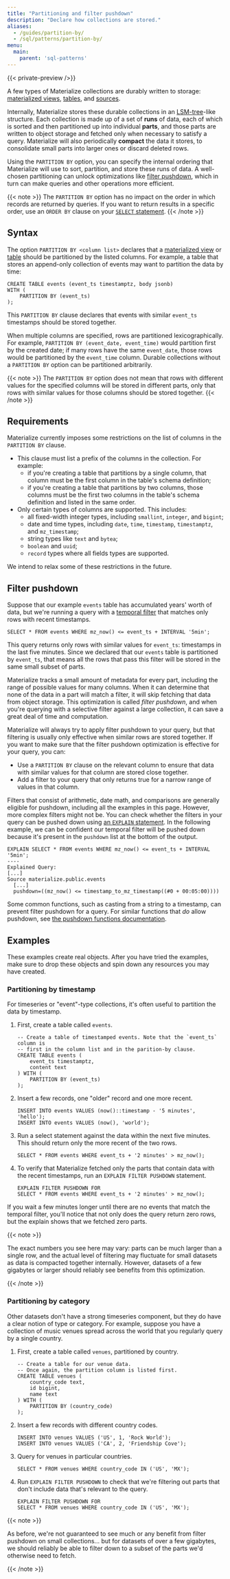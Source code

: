 ```yaml
---
title: "Partitioning and filter pushdown"
description: "Declare how collections are stored."
aliases:
  - /guides/partition-by/
  - /sql/patterns/partition-by/
menu:
  main:
    parent: 'sql-patterns'
---
```


[//]: # "TODO link to the source table docs once that feature is documented."

{{< private-preview />}}

A few types of Materialize collections are durably written to storage: [materialized views](/sql/create-materialized-view/), [tables](/sql/create-table), and [sources](/sql/create-source).

Internally, Materialize stores these durable collections in an [LSM-tree](https://en.wikipedia.org/wiki/Log-structured_merge-tree)-like structure. Each collection is made up of a set of
**runs** of data, each of which is sorted and then partitioned up into individual **parts**, and those parts are written to object storage and fetched only when necessary to satisfy a query. Materialize will also periodically **compact** the data it stores, to consolidate small parts into larger ones or discard deleted rows.

Using the `PARTITION BY` option, you can specify the internal ordering that
Materialize will use to sort, partition, and store these runs of data.
A well-chosen partitioning can unlock optimizations like [filter pushdown](#filter-pushdown), which in turn can make queries and other operations more efficient.

{{< note >}}
The `PARTITION BY` option has no impact on the order in which records are returned by queries.
If you want to return results in a specific order, use an `ORDER BY` clause on your [`SELECT` statement](/sql/select/).
{{< /note >}}

## Syntax

The option `PARTITION BY <column list>` declares that a [materialized view](/sql/create-materialized-view/#with_options) or [table](/sql/create-table/#with_options) should be partitioned by the listed columns.
For example, a table that stores an append-only collection of events may want to partition the data by time:

```mzsql
CREATE TABLE events (event_ts timestamptz, body jsonb)
WITH (
    PARTITION BY (event_ts)
);
```

This `PARTITION BY` clause declares that events with similar `event_ts` timestamps should be stored together.

When multiple columns are specified, rows are partitioned lexicographically.
For example, `PARTITION BY (event_date, event_time)` would partition first by the created date;
if many rows have the same `event_date`, those rows would be partitioned by the `event_time` column.
Durable collections without a `PARTITION BY` option can be partitioned arbitrarily.

{{< note >}}
The `PARTITION BY` option does not mean that rows with different values for the specified columns will be stored in different parts, only that rows with similar values for those columns should be stored together.
{{< /note >}}

## Requirements

Materialize currently imposes some restrictions on the list of columns in the `PARTITION BY` clause.

- This clause must list a prefix of the columns in the collection. For example:
  - if you're creating a table that partitions by a single column, that column must be the first column in the table's schema definition;
  - if you're creating a table that partitions by two columns, those columns must be the first two columns in the table's schema definition and listed in the same order.
- Only certain types of columns are supported. This includes:
    - all fixed-width integer types, including `smallint`, `integer`, and `bigint`;
    - date and time types, including `date`, `time`, `timestamp`, `timestamptz`, and `mz_timestamp`;
    - string types like `text` and `bytea`;
    - `boolean` and `uuid`;
    - `record` types where all fields types are supported.

We intend to relax some of these restrictions in the future.

## Filter pushdown

Suppose that our example `events` table has accumulated years' worth of data, but we're running a query with a [temporal filter](/transform-data/patterns/temporal-filters/) that matches only rows with recent timestamps.

```mzsql
SELECT * FROM events WHERE mz_now() <= event_ts + INTERVAL '5min';
```

This query returns only rows with similar values for `event_ts`: timestamps in the last five minutes.
Since we declared that our `events` table is partitioned by `event_ts`, that means all the rows that pass this filter will be stored in the same small subset of parts.

Materialize tracks a small amount of metadata for every part, including the range of possible values for many columns. When it can determine that none of the data in a part will match a filter, it will skip fetching that data from object storage. This optimization is called _filter pushdown_, and when you're querying with a selective filter against a large collection, it can save a great deal of time and computation.

Materialize will always try to apply filter pushdown to your query, but that filtering is usually only effective when similar rows are stored together.
If you want to make sure that the filter pushdown optimization is effective for your query, you can:

- Use a `PARTITION BY` clause on the relevant column to ensure that data with similar values for that column are stored close together.
- Add a filter to your query that only returns true for a narrow range of values in that column.

Filters that consist of arithmetic, date math, and comparisons are generally eligible for pushdown, including all the examples in this page. However, more complex filters might not be. You can check whether the filters in your query can be pushed down using [an `EXPLAIN` statement](/sql/explain-plan/). In the following example, we can be confident our temporal filter will be pushed down because it's present in the `pushdown` list at the bottom of the output.

```mzsql
EXPLAIN SELECT * FROM events WHERE mz_now() <= event_ts + INTERVAL '5min';
----
Explained Query:
[...]
Source materialize.public.events
  [...]
  pushdown=((mz_now() <= timestamp_to_mz_timestamp((#0 + 00:05:00))))
```

Some common functions, such as casting from a string to a timestamp, can prevent filter pushdown for a query. For similar functions that _do_ allow pushdown, see [the pushdown functions documentation](/sql/functions/pushdown/).

## Examples

These examples create real objects. After you have tried the examples, make sure to drop these objects and spin down any resources you may have created.

### Partitioning by timestamp

For timeseries or "event"-type collections, it's often useful to partition the data by timestamp.

1. First, create a table called `events`.
    ```mzsql
    -- Create a table of timestamped events. Note that the `event_ts` column is
    -- first in the column list and in the parition-by clause.
    CREATE TABLE events (
        event_ts timestamptz,
        content text
    ) WITH (
        PARTITION BY (event_ts)
    );
    ```

1. Insert a few records, one "older" record and one more recent.
    ```mzsql
    INSERT INTO events VALUES (now()::timestamp - '5 minutes', 'hello');
    INSERT INTO events VALUES (now(), 'world');
    ```

1. Run a select statement against the data within the next five minutes. This should return only the more recent of the two rows.
    ```mzsql
    SELECT * FROM events WHERE event_ts + '2 minutes' > mz_now();
    ```

1. To verify that Materialize fetched only the parts that contain data with the
   recent timestamps, run an `EXPLAIN FILTER PUSHDOWN` statement.
    ```mzsql
    EXPLAIN FILTER PUSHDOWN FOR
    SELECT * FROM events WHERE event_ts + '2 minutes' > mz_now();
    ```

If you wait a few minutes longer until there are no events that match the temporal filter, you'll notice that not only does the query return zero rows, but the explain shows that we fetched zero parts.

{{< note >}}

The exact numbers you see here may vary: parts can be much larger than a single row, and the actual level of filtering may fluctuate for small datasets as data is compacted together internally. However, datasets of a few gigabytes or larger should reliably see benefits from this optimization.

{{< /note >}}

### Partitioning by category

Other datasets don't have a strong timeseries component, but they do have a clear notion of type or category. For example, suppose you have a collection of music venues spread across the world that you regularly query by a single country.

1. First, create a table called `venues`, partitioned by country.
    ```mzsql
    -- Create a table for our venue data.
    -- Once again, the partition column is listed first.
    CREATE TABLE venues (
        country_code text,
        id bigint,
        name text
    ) WITH (
        PARTITION BY (country_code)
    );
    ```

1. Insert a few records with different country codes.
    ```mzsql
    INSERT INTO venues VALUES ('US', 1, 'Rock World');
    INSERT INTO venues VALUES ('CA', 2, 'Friendship Cove');
    ```

1. Query for venues in particular countries.
    ```mzsql
    SELECT * FROM venues WHERE country_code IN ('US', 'MX');
    ```

1. Run `EXPLAIN FILTER PUSHDOWN` to check that we're filtering out parts that don't include data that's relevant to the query.
    ```mzsql
    EXPLAIN FILTER PUSHDOWN FOR
    SELECT * FROM venues WHERE country_code IN ('US', 'MX');
    ```

{{< note >}}

As before, we're not guaranteed to see much or any benefit from filter pushdown on small collections... but for datasets of over a few gigabytes, we should reliably be able to filter down to a subset of the parts we'd otherwise need to fetch.

{{< /note >}}
